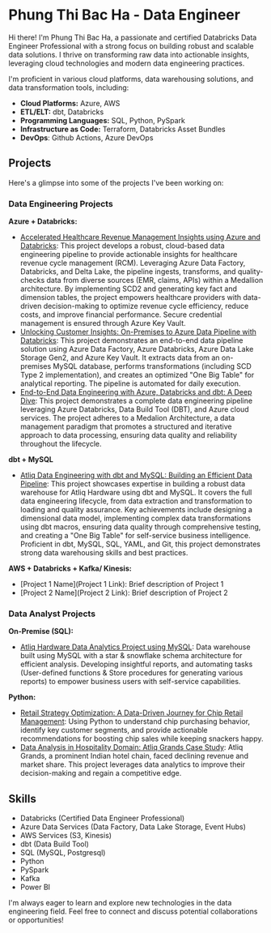 # Phung Thi Bac Ha - Data Engineer

Hi there! I'm Phung Thi Bac Ha, a passionate and certified Databricks Data Engineer Professional with a strong focus on building robust and scalable data solutions. I thrive on transforming raw data into actionable insights, leveraging cloud technologies and modern data engineering practices.

I'm proficient in various cloud platforms, data warehousing solutions, and data transformation tools, including:

*   **Cloud Platforms:** Azure, AWS
*   **ETL/ELT:** dbt, Databricks
*   **Programming Languages:** SQL, Python, PySpark
*   **Infrastructure as Code:** Terraform, Databricks Asset Bundles
*   **DevOps**: Github Actions, Azure DevOps

## Projects

Here's a glimpse into some of the projects I've been working on:

### Data Engineering Projects

**Azure + Databricks:**

*   [Accelerated Healthcare Revenue Management Insights using Azure and Databricks](https://github.com/phungthibacha/Accelerated-Healthcare-Revenue-Management-Insights-using-Azure-and-Databricks): This project develops a robust, cloud-based data engineering pipeline to provide actionable insights for healthcare revenue cycle management (RCM). Leveraging Azure Data Factory, Databricks, and Delta Lake, the pipeline ingests, transforms, and quality-checks data from diverse sources (EMR, claims, APIs) within a Medallion architecture. By implementing SCD2 and generating key fact and dimension tables, the project empowers healthcare providers with data-driven decision-making to optimize revenue cycle efficiency, reduce costs, and improve financial performance. Secure credential management is ensured through Azure Key Vault.
*   [Unlocking Customer Insights: On-Premises to Azure Data Pipeline with Databricks](https://github.com/phungthibacha/Unlocking-Customer-Insights-On-Premises-to-Azure-Data-Pipeline-with-Databricks): This project demonstrates an end-to-end data pipeline solution using Azure Data Factory, Azure Databricks, Azure Data Lake Storage Gen2, and Azure Key Vault. It extracts data from an on-premises MySQL database, performs transformations (including SCD Type 2 implementation), and creates an optimized "One Big Table" for analytical reporting. The pipeline is automated for daily execution.
*   [End-to-End Data Engineering with Azure, Databricks and dbt: A Deep Dive](https://github.com/phungthibacha/adventureworks_dbt_databricks): This project demonstrates a complete data engineering pipeline leveraging Azure Databricks, Data Build Tool (DBT), and Azure cloud services. The project adheres to a Medalion Architecture, a data management paradigm that promotes a structured and iterative approach to data processing, ensuring data quality and reliability throughout the lifecycle.

**dbt + MySQL**
*   [Atliq Data Engineering with dbt and MySQL: Building an Efficient Data Pipeline](https://github.com/phungthibacha/dbt_mysql_project): This project showcases expertise in building a robust data warehouse for Atliq Hardware using dbt and MySQL.  It covers the full data engineering lifecycle, from data extraction and transformation to loading and quality assurance. Key achievements include designing a dimensional data model, implementing complex data transformations using dbt macros, ensuring data quality through comprehensive testing, and creating a "One Big Table" for self-service business intelligence.  Proficient in dbt, MySQL, SQL, YAML, and Git, this project demonstrates strong data warehousing skills and best practices.
  
**AWS + Databricks + Kafka/ Kinesis:**

*   [Project 1 Name](Project 1 Link): Brief description of Project 1 
*   [Project 2 Name](Project 2 Link): Brief description of Project 2 

### Data Analyst Projects

**On-Premise (SQL):**

*   [Atliq Hardware Data Analytics Project using MySQL](https://github.com/phungthibacha/MySQL_Sale-SupplyChain_Analysis): Data warehouse built using MySQL with a star & snowflake schema architecture for efficient analysis. Developing insightful reports, and automating tasks (User-defined functions & Store procedures for generating various reports) to empower business users with self-service capabilities.

**Python:**

*   [Retail Strategy Optimization: A Data-Driven Journey for Chip Retail Management](https://github.com/phungthibacha/Python_Retail-Strategy-and-Analytics): Using Python to understand chip purchasing behavior, identify key customer segments, and provide actionable recommendations for boosting chip sales while keeping snackers happy.
*   [Data Analysis in Hospitality Domain: Atliq Grands Case Study](https://github.com/phungthibacha/Python_Data_Analysis_Hospitality_Domain): Atliq Grands, a prominent Indian hotel chain, faced declining revenue and market share. This project leverages data analytics to improve their decision-making and regain a competitive edge.


## Skills

*   Databricks (Certified Data Engineer Professional)
*   Azure Data Services (Data Factory, Data Lake Storage, Event Hubs)
*   AWS Services (S3, Kinesis)
*   dbt (Data Build Tool)
*   SQL (MySQL, Postgresql)
*   Python
*   PySpark
*   Kafka
*   Power BI

I'm always eager to learn and explore new technologies in the data engineering field. Feel free to connect and discuss potential collaborations or opportunities!
